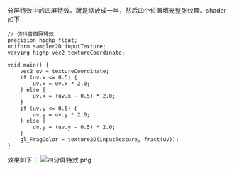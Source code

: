 分屏特效中的四屏特效。就是缩放成一半，然后四个位置填充整张纹理。shader如下：
```
// 仿抖音四屏特效
precision highp float;
uniform sampler2D inputTexture;
varying highp vec2 textureCoordinate;

void main() {
    vec2 uv = textureCoordinate;
    if (uv.x <= 0.5) {
        uv.x = uv.x * 2.0;
    } else {
        uv.x = (uv.x - 0.5) * 2.0;
    }
    if (uv.y <= 0.5) {
        uv.y = uv.y * 2.0;
    } else {
        uv.y = (uv.y - 0.5) * 2.0;
    }
    gl_FragColor = texture2D(inputTexture, fract(uv));
}
```
效果如下：
![四分屏特效.png](https://upload-images.jianshu.io/upload_images/2103804-edf881670242c757.png?imageMogr2/auto-orient/strip%7CimageView2/2/w/1240)
